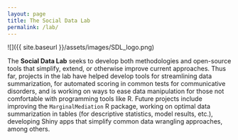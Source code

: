 ```yaml
---
layout: page
title: The Social Data Lab
permalink: /lab/
---
```


![]({{ site.baseurl }}/assets/images/SDL_logo.png)

The **Social Data Lab** seeks to develop both methodologies and open-source tools that simplify, extend, or otherwise improve current approaches. Thus far, projects in the lab have helped develop tools for streamlining data summarization, for automated scoring in common tests for communicative disorders, and is working on ways to ease data manipulation for those not comfortable with programming tools like R. Future projects include improving the `MarginalMediation` R package, working on optimal data summarization in tables (for descriptive statistics, model results, etc.), developing Shiny apps that simplify common data wrangling approaches, among others.

